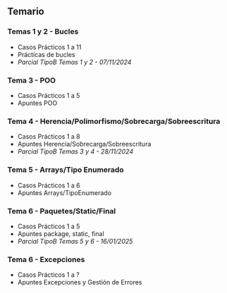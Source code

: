 <h2>Temario</h2>
<h3>Temas 1 y 2 - Bucles</h3>
<ul>
  <li>Casos Prácticos 1 a 11</li>
  <li>Prácticas de bucles</li>
  <li><em>Parcial TipoB Temas 1 y 2 - 07/11/2024</em></li>
</ul>

<h3>Tema 3 - POO</h3>
<ul>
  <li>Casos Prácticos 1 a 5</li>
  <li>Apuntes POO</li>
</ul>

<h3>Tema 4 - Herencia/Polimorfismo/Sobrecarga/Sobreescritura</h3>
<ul>
  <li>Casos Prácticos 1 a 8</li>
  <li>Apuntes Herencia/Sobrecarga/Sobreescritura</li>
  <li><em>Parcial TipoB Temas 3 y 4 - 28/11/2024</em></li>
</ul>

<h3>Tema 5 - Arrays/Tipo Enumerado</h3>
<ul>
  <li>Casos Prácticos 1 a 6</li>
  <li>Apuntes Arrays/TipoEnumerado</li>
</ul>

<h3>Tema 6 - Paquetes/Static/Final</h3>
<ul>
  <li>Casos Prácticos 1 a 5</li>
  <li>Apuntes package, static, final</li>
  <li><em>Parcial TipoB Temas 5 y 6 - 16/01/2025</em></li>
</ul>

<h3>Tema 6 - Excepciones</h3>
<ul>
  <li>Casos Prácticos 1 a ?</li>
  <li>Apuntes Excepciones y Gestión de Errores</li>
</ul>
